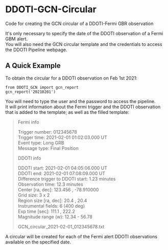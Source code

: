 # DDOTI-GCN-Circular
Code for creating the GCN circular of a DDOTI-Fermi GBR observation

It's only necessary to specify the date of the DDOTI observation of a Fermi GBM alert.  
You will also need the GCN circular template and the credentials to access the DDOTI Pipeline webpage.

## A Quick Example
To obtain the circular for a DDOTI observation on Feb 1st 2021:
```
from DDOTI_GCN import gcn_report
gcn_report('20210201')
```
You will need to type the user and the password to access the pipeline.  
It will print information about the Fermi trigger and the DDOTI observation that is added to the template; as well as the filled template:

> Fermi info
> 
> Trigger number: 012345678  
> Trigger time: 2021-02-01 01:02:03.000 UT  
> Event type: Long GRB  
> Message type: Final Position  
>   
> DDOTI info  
> 
> DDOTI start: 2021-02-01 04:05:06.000 UT  
> DDOTI end: 2021-02-01 07:08:09.000 UT  
> Difference trigger to DDOTI start: 1.23 minutes  
> Observation time: 12.3 minutes  
> Center [ra, dec]: 123.456 , -78.910000  
> Grid size: 3 x 2  
> Region size [ra, dec]: 20.4 , 20.4  
> Instrumental fields: 6 (400 deg)   
> Exp time [sec]: 111.1 , 222.2  
> Magnitude range (w): 12.34 - 56.78  
> 
> GCN_circular_2021-02-01_012345678.txt

A circular will be created for each of the Fermi alert DDOTI observations available on the specified date.
